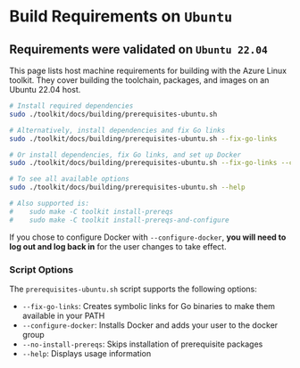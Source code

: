 
# Build Requirements on `Ubuntu`

## Requirements were validated on `Ubuntu 22.04`

This page lists host machine requirements for building with the Azure Linux toolkit. They cover building the toolchain, packages, and images on an Ubuntu 22.04 host.

```bash
# Install required dependencies
sudo ./toolkit/docs/building/prerequisites-ubuntu.sh

# Alternatively, install dependencies and fix Go links
sudo ./toolkit/docs/building/prerequisites-ubuntu.sh --fix-go-links

# Or install dependencies, fix Go links, and set up Docker
sudo ./toolkit/docs/building/prerequisites-ubuntu.sh --fix-go-links --configure-docker

# To see all available options
sudo ./toolkit/docs/building/prerequisites-ubuntu.sh --help

# Also supported is:
#    sudo make -C toolkit install-prereqs
#    sudo make -C toolkit install-prereqs-and-configure
```

If you chose to configure Docker with `--configure-docker`, **you will need to log out and log back in** for the user changes to take effect.

### Script Options

The `prerequisites-ubuntu.sh` script supports the following options:

- `--fix-go-links`: Creates symbolic links for Go binaries to make them available in your PATH
- `--configure-docker`: Installs Docker and adds your user to the docker group
- `--no-install-prereqs`: Skips installation of prerequisite packages
- `--help`: Displays usage information
